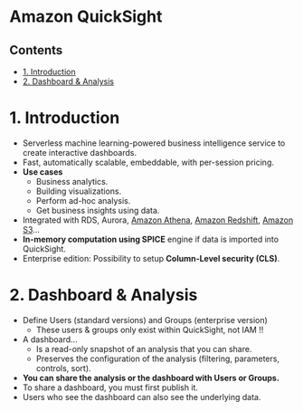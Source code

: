 # Amazon QuickSight <!-- omit in toc -->

## Contents <!-- omit in toc -->

- [1. Introduction](#1-introduction)
- [2. Dashboard \& Analysis](#2-dashboard--analysis)

# 1. Introduction

- Serverless machine learning-powered business intelligence service to create interactive dashboards.
- Fast, automatically scalable, embeddable, with per-session pricing.
- **Use cases**
  - Business analytics.
  - Building visualizations.
  - Perform ad-hoc analysis.
  - Get business insights using data.
- Integrated with RDS, Aurora, [Amazon Athena](Amazon%20Athena.md), [Amazon Redshift](Amazon%20Redshift.md), [Amazon S3](/Storage/Amazon%20S3.md)...
- **In-memory computation using SPICE** engine if data is imported into QuickSight.
- Enterprise edition: Possibility to setup **Column-Level security (CLS)**.

# 2. Dashboard & Analysis

- Define Users (standard versions) and Groups (enterprise version)
  - These users & groups only exist within QuickSight, not IAM !!
- A dashboard...
  - Is a read-only snapshot of an analysis that you can share.
  - Preserves the configuration of the analysis (filtering, parameters, controls, sort).
- **You can share the analysis or the dashboard with Users or Groups.**
- To share a dashboard, you must first publish it.
- Users who see the dashboard can also see the underlying data.
